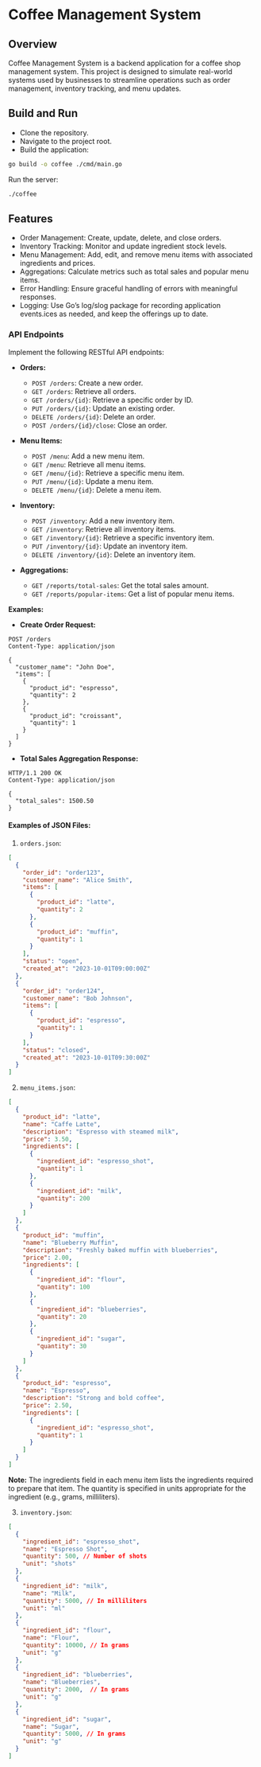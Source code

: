 # Coffee Management System


## Overview

Coffee Management System is a backend application for a coffee shop management system. This project is designed to simulate real-world systems used by businesses to streamline operations such as order management, inventory tracking, and menu updates.

## Build and Run
- Clone the repository.
- Navigate to the project root.
- Build the application:
```sh
go build -o coffee ./cmd/main.go
```
Run the server:
```sh
./coffee
```

## Features
- Order Management: Create, update, delete, and close orders.
- Inventory Tracking: Monitor and update ingredient stock levels.
- Menu Management: Add, edit, and remove menu items with associated ingredients and prices.
- Aggregations: Calculate metrics such as total sales and popular menu items.
- Error Handling: Ensure graceful handling of errors with meaningful responses.
- Logging: Use Go’s log/slog package for recording application events.ices as needed, and keep the offerings up to date.



### API Endpoints

Implement the following RESTful API endpoints:

- **Orders:**

  - `POST /orders`: Create a new order.
  - `GET /orders`: Retrieve all orders.
  - `GET /orders/{id}`: Retrieve a specific order by ID.
  - `PUT /orders/{id}`: Update an existing order.
  - `DELETE /orders/{id}`: Delete an order.
  - `POST /orders/{id}/close`: Close an order.

- **Menu Items:**

  - `POST /menu`: Add a new menu item.
  - `GET /menu`: Retrieve all menu items.
  - `GET /menu/{id}`: Retrieve a specific menu item.
  - `PUT /menu/{id}`: Update a menu item.
  - `DELETE /menu/{id}`: Delete a menu item.

- **Inventory:**

  - `POST /inventory`: Add a new inventory item.
  - `GET /inventory`: Retrieve all inventory items.
  - `GET /inventory/{id}`: Retrieve a specific inventory item.
  - `PUT /inventory/{id}`: Update an inventory item.
  - `DELETE /inventory/{id}`: Delete an inventory item.

- **Aggregations:**

  - `GET /reports/total-sales`: Get the total sales amount.
  - `GET /reports/popular-items`: Get a list of popular menu items.

**Examples:**

- **Create Order Request:**
```http 
POST /orders
Content-Type: application/json

{
  "customer_name": "John Doe",
  "items": [
    {
      "product_id": "espresso",
      "quantity": 2
    },
    {
      "product_id": "croissant",
      "quantity": 1
    }
  ]
}
```

- **Total Sales Aggregation Response:**
```http
HTTP/1.1 200 OK
Content-Type: application/json

{
  "total_sales": 1500.50
}
```


#### Examples of JSON Files:

1. `orders.json`:

```json
[
  {
    "order_id": "order123",
    "customer_name": "Alice Smith",
    "items": [
      {
        "product_id": "latte",
        "quantity": 2
      },
      {
        "product_id": "muffin",
        "quantity": 1
      }
    ],
    "status": "open",
    "created_at": "2023-10-01T09:00:00Z"
  },
  {
    "order_id": "order124",
    "customer_name": "Bob Johnson",
    "items": [
      {
        "product_id": "espresso",
        "quantity": 1
      }
    ],
    "status": "closed",
    "created_at": "2023-10-01T09:30:00Z"
  }
]
```

2. `menu_items.json`:
```json
[
  {
    "product_id": "latte",
    "name": "Caffe Latte",
    "description": "Espresso with steamed milk",
    "price": 3.50,
    "ingredients": [
      {
        "ingredient_id": "espresso_shot",
        "quantity": 1
      },
      {
        "ingredient_id": "milk",
        "quantity": 200
      }
    ]
  },
  {
    "product_id": "muffin",
    "name": "Blueberry Muffin",
    "description": "Freshly baked muffin with blueberries",
    "price": 2.00,
    "ingredients": [
      {
        "ingredient_id": "flour",
        "quantity": 100
      },
      {
        "ingredient_id": "blueberries",
        "quantity": 20
      },
      {
        "ingredient_id": "sugar",
        "quantity": 30
      }
    ]
  },
  {
    "product_id": "espresso",
    "name": "Espresso",
    "description": "Strong and bold coffee",
    "price": 2.50,
    "ingredients": [
      {
        "ingredient_id": "espresso_shot",
        "quantity": 1
      }
    ]
  }
]
```

**Note:** The ingredients field in each menu item lists the ingredients required to prepare that item. The quantity is specified in units appropriate for the ingredient (e.g., grams, milliliters).

3. `inventory.json`:

```json
[
  {
    "ingredient_id": "espresso_shot",
    "name": "Espresso Shot",
    "quantity": 500, // Number of shots
    "unit": "shots"
  },
  {
    "ingredient_id": "milk",
    "name": "Milk",
    "quantity": 5000, // In milliliters
    "unit": "ml"
  },
  {
    "ingredient_id": "flour",
    "name": "Flour",
    "quantity": 10000, // In grams
    "unit": "g"
  },
  {
    "ingredient_id": "blueberries",
    "name": "Blueberries",
    "quantity": 2000,  // In grams
    "unit": "g"
  },
  {
    "ingredient_id": "sugar",
    "name": "Sugar",
    "quantity": 5000, // In grams
    "unit": "g"
  }
]
```
